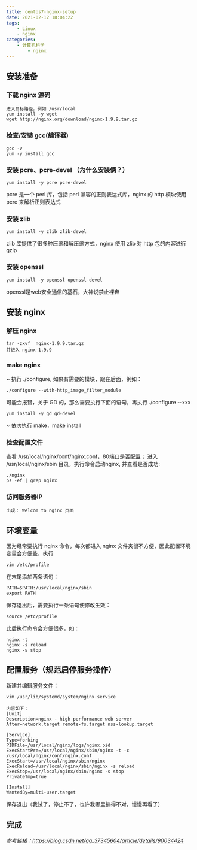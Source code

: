 ```yaml
---
title: centos7-nginx-setup
date: 2021-02-12 18:04:22
tags: 
    - Linux
    - nginx
categories: 
    - 计算机科学
        - nginx
---
```


## 安装准备
### 下载 nginx 源码
    进入目标路径，例如 /usr/local
    yum install -y wget
    wget http://nginx.org/download/nginx-1.9.9.tar.gz
<!--more-->
### 检查/安装 gcc(编译器)
    gcc -v
    yum -y install gcc

### 安装 pcre、pcre-devel （为什么安装俩？）
    yum install -y pcre pcre-devel
pcre 是一个 perl 库，包括 perl 兼容的正则表达式库，nginx 的 http 模块使用 pcre 来解析正则表达式

### 安装 zlib
    yum install -y zlib zlib-devel
zlib 库提供了很多种压缩和解压缩方式，nginx 使用 zlib 对 http 包的内容进行 gzip

### 安装 openssl
    yum install -y openssl openssl-devel
openssl是web安全通信的基石，大神说禁止裸奔

## 安装 nginx
### 解压 nginx
    tar -zxvf  nginx-1.9.9.tar.gz
    并进入 nginx-1.9.9
### make nginx
~ 执行 ./configure, 如果有需要的模块，跟在后面，例如：

    ./configure --with-http_image_filter_module

可能会报错，关于 GD 的，那么需要执行下面的语句，再执行 ./configure --xxx

    yum install -y gd gd-devel

~ 依次执行 make，make install

### 检查配置文件
查看 /usr/local/nginx/conf/nginx.conf，80端口是否配置；
进入 /usr/local/nginx/sbin 目录，执行命令启动nginx, 并查看是否成功:

    ./nginx
    ps -ef | grep nginx

### 访问服务器IP
    出现： Welcom to nginx 页面

## 环境变量
因为经常要执行 nginx 命令，每次都进入 nginx 文件夹很不方便，因此配置环境变量会方便些，执行

    vim /etc/profile

在末尾添加两条语句：

    PATH=$PATH:/usr/local/nginx/sbin
    export PATH

保存退出后，需要执行一条语句使修改生效：

    source /etc/profile

此后执行命令会方便很多，如：

    nginx -t
    nginx -s reload
    nginx -s stop

## 配置服务（规范启停服务操作）
新建并编辑服务文件：

    vim /usr/lib/systemd/system/nginx.service

    内容如下：
    [Unit]
    Description=nginx - high performance web server
    After=network.target remote-fs.target nss-lookup.target

    [Service]
    Type=forking
    PIDFile=/usr/local/nginx/logs/nginx.pid
    ExecStartPre=/usr/local/nginx/sbin/nginx -t -c /usr/local/nginx/conf/nginx.conf
    ExecStart=/usr/local/nginx/sbin/nginx
    ExecReload=/usr/local/nginx/sbin/nginx -s reload
    ExecStop=/usr/local/nginx/sbin/nginx -s stop
    PrivateTmp=true

    [Install]
    WantedBy=multi-user.target

保存退出（我试了，停止不了，也许我哪里搞得不对，慢慢再看了）

## 完成
*参考链接：https://blog.csdn.net/qq_37345604/article/details/90034424*